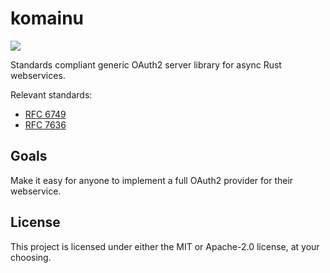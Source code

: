 # komainu

![](https://www.japan-experience.com/sites/default/files/images/content_images/komainu20191.jpg)

Standards compliant generic OAuth2 server library for async Rust webservices.

Relevant standards:

- [RFC 6749](https://datatracker.ietf.org/doc/html/rfc6749)
- [RFC 7636](https://datatracker.ietf.org/doc/html/rfc7636)

## Goals

Make it easy for anyone to implement a full OAuth2 provider for their webservice.

## License

This project is licensed under either the MIT or Apache-2.0 license, at your choosing.
